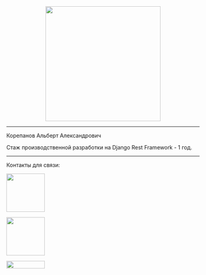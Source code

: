 <div id="header" align="center">
  <img src="https://img.freepik.com/free-vector/laptop-with-program-code-isometric-icon-software-development-programming-applications-dark-neon_39422-971.jpg" width="300"/>
</div>
<hr>
<p>Корепанов Альберт Александрович</p>
<p>Стаж производственной разработки на Django Rest Framework - 1 год.</p>
<hr>
<p>Контакты для связи:</p>
<p>
  <a href="https://t.me/al1gol">
      <img src="https://img.shields.io/badge/Telegram-2CA5E0?style=flat-squeare&logo=telegram&logoColor=white" width="100"/>
  </a>
</p>
<p>
  <a href="https://vk.com/al1gol">
      <img src="https://img.shields.io/badge/вконтакте-2CA5E0?style=flat-squeare&logo=vk&logoColor=white" width="100"/>
  </a>
</p>
<p>
  <a href=mailto:"al1working@mail.ru">
      <img src="https://img.shields.io/badge/my-email-2CA5E0?style=flat-squeare&logo=gmail&logoColor=red" width="100" height="20"/>
  </a>
</p>
